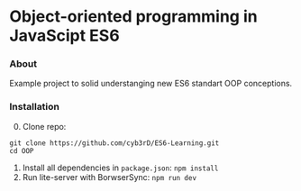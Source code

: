 # Object-oriented programming in JavaScipt ES6

### About

Example project to solid understanging new ES6 standart OOP conceptions.

### Installation

0. Clone repo:
```
git clone https://github.com/cyb3rD/ES6-Learning.git
cd OOP
```
1. Install all dependencies in `package.json`:
`npm install`
2. Run lite-server with BorwserSync:
`npm run dev`
